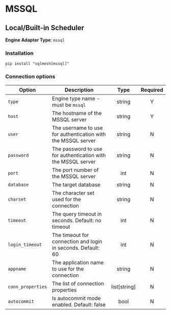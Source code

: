 # MSSQL

## Local/Built-in Scheduler
**Engine Adapter Type**: `mssql`

### Installation
```
pip install "sqlmesh[mssql]"
```

### Connection options

| Option            | Description                                                  |     Type     | Required |
| ----------------- | ------------------------------------------------------------ | :----------: | :------: |
| `type`            | Engine type name - must be `mssql`                           |    string    |    Y     |
| `host`            | The hostname of the MSSQL server                             |    string    |    Y     |
| `user`            | The username to use for authentication with the MSSQL server |    string    |    N     |
| `password`        | The password to use for authentication with the MSSQL server |    string    |    N     |
| `port`            | The port number of the MSSQL server                          |     int      |    N     |
| `database`        | The target database                                          |    string    |    N     |
| `charset`         | The character set used for the connection                    |    string    |    N     |
| `timeout`         | The query timeout in seconds. Default: no timeout            |     int      |    N     |
| `login_timeout`   | The timeout for connection and login in seconds. Default: 60 |     int      |    N     |
| `appname`         | The application name to use for the connection               |    string    |    N     |
| `conn_properties` | The list of connection properties                            | list[string] |    N     |
| `autocommit`      | Is autocommit mode enabled. Default: false                   |     bool     |    N     |
